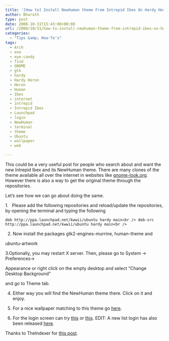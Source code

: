 ```yaml
---
title: '[How to] Install NewHuman theme From Intrepid Ibex On Hardy Heron'
author: Bharath
type: post
date: 2008-10-31T15:43:08+00:00
url: /2008/10/31/how-to-install-newhuman-theme-from-intrepid-ibex-on-hardy-heron/
categories:
  - "Tips &amp; How-To's"
tags:
  - Arch
  - exe
  - eye-candy
  - find
  - GNOME
  - gtk
  - hardy
  - Hardy Heron
  - Heron
  - Human
  - Ibex
  - internet
  - intrepid
  - Intrepid Ibex
  - Launchpad
  - login
  - NewHuman
  - terminal
  - theme
  - Ubuntu
  - wallpaper
  - web

---
```

This could be a very useful post for people who search about and want the  new Intrepid Ibex and its NewHuman theme. There are many clones of the theme available all over the internet in websites like [gnome-look.org][1]. However there is also a way to get the original theme through the repositories.

Let&#8217;s see how we can go about doing the same.
  
<!--more-->

1.   Please add the following repositories and reload/update the repositories, by opening the terminal and typing the following
  
`deb http://ppa.launchpad.net/kwwii/ubuntu hardy main<br />
deb-src http://ppa.launchpad.net/kwwii/ubuntu hardy main<br />
` 

2. Now install the packages gtk2-engines-murrine, human-theme and
  
ubuntu-artwork

3.Optionally, you may restart X server. Then, please go to System -> Preferences->
  
Appearance or right click on the empty desktop and select &#8220;Change Desktop Background&#8221;
  
and go to Theme tab.

4. Either way you will find the NewHuman theme there. Click on it and enjoy.

5. For a nice wallpaper matching to this theme go [here][2].

6. For the login screen can try [this][3] or [this][4]. EDIT: A new list login has also been released <a href="http://gnome-look.org/content/download.php?content=87580&id=1&tan=14172264" target="_blank">here</a>.

Thanks to TheIndexer for [this post][5].

 [1]: http://gnome-look.org/
 [2]: http://fc01.deviantart.com/fs23/f/2007/346/5/1/Vista_Ultimate_Wood_No_Glass_by_Mosqu1t0.jpg
 [3]: http://gnome-look.org/content/download.php?content=91018&id=1&tan=54025604
 [4]: http://gnome-look.org/content/download.php?content=87516&id=1&tan=4830568
 [5]: http://theindexer.wordpress.com/2008/07/01/install-newhuman-theme-from-intrepid-ibex-on-hardy-heron/